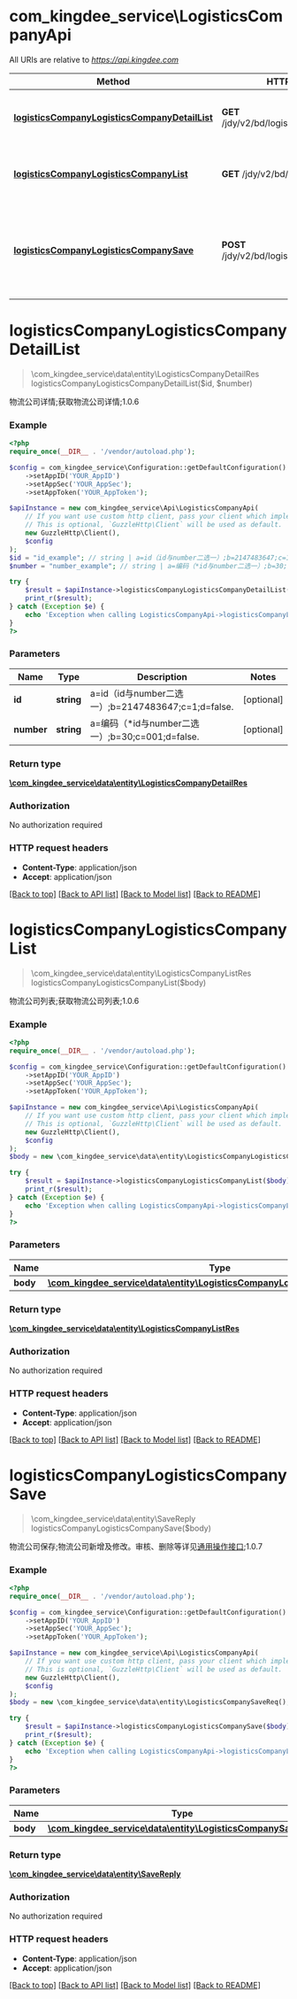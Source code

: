 # com_kingdee_service\LogisticsCompanyApi

All URIs are relative to *https://api.kingdee.com*

Method | HTTP request | Description
------------- | ------------- | -------------
[**logisticsCompanyLogisticsCompanyDetailList**](LogisticsCompanyApi.md#logisticsCompanyLogisticsCompanyDetailList) | **GET** /jdy/v2/bd/logistics_company_detail | 物流公司详情;获取物流公司详情;1.0.6
[**logisticsCompanyLogisticsCompanyList**](LogisticsCompanyApi.md#logisticsCompanyLogisticsCompanyList) | **GET** /jdy/v2/bd/logistics_company | 物流公司列表;获取物流公司列表;1.0.6
[**logisticsCompanyLogisticsCompanySave**](LogisticsCompanyApi.md#logisticsCompanyLogisticsCompanySave) | **POST** /jdy/v2/bd/logistics_company | 物流公司保存;物流公司新增及修改。审核、删除等详见[通用操作接口](https://open.jdy.com/#/files/api/detail?index&#x3D;2&amp;categrayId&#x3D;3cc8ee9a663e11eda5c84b5d383a2b93&amp;id&#x3D;9e804b8c712511eda0b39f724d124b07);1.0.7


# **logisticsCompanyLogisticsCompanyDetailList**
> \com_kingdee_service\data\entity\LogisticsCompanyDetailRes logisticsCompanyLogisticsCompanyDetailList($id, $number)

物流公司详情;获取物流公司详情;1.0.6

### Example
```php
<?php
require_once(__DIR__ . '/vendor/autoload.php');

$config = com_kingdee_service\Configuration::getDefaultConfiguration()
    ->setAppID('YOUR_AppID')
    ->setAppSec('YOUR_AppSec');
    ->setAppToken('YOUR_AppToken');

$apiInstance = new com_kingdee_service\Api\LogisticsCompanyApi(
    // If you want use custom http client, pass your client which implements `GuzzleHttp\ClientInterface`.
    // This is optional, `GuzzleHttp\Client` will be used as default.
    new GuzzleHttp\Client(),
    $config
);
$id = "id_example"; // string | a=id（id与number二选一）;b=2147483647;c=1;d=false.
$number = "number_example"; // string | a=编码（*id与number二选一）;b=30;c=001;d=false.

try {
    $result = $apiInstance->logisticsCompanyLogisticsCompanyDetailList($id, $number);
    print_r($result);
} catch (Exception $e) {
    echo 'Exception when calling LogisticsCompanyApi->logisticsCompanyLogisticsCompanyDetailList: ', $e->getMessage(), PHP_EOL;
}
?>
```

### Parameters

Name | Type | Description  | Notes
------------- | ------------- | ------------- | -------------
 **id** | **string**| a&#x3D;id（id与number二选一）;b&#x3D;2147483647;c&#x3D;1;d&#x3D;false. | [optional]
 **number** | **string**| a&#x3D;编码（*id与number二选一）;b&#x3D;30;c&#x3D;001;d&#x3D;false. | [optional]

### Return type

[**\com_kingdee_service\data\entity\LogisticsCompanyDetailRes**](../Model/LogisticsCompanyDetailRes.md)

### Authorization

No authorization required

### HTTP request headers

 - **Content-Type**: application/json
 - **Accept**: application/json

[[Back to top]](#) [[Back to API list]](../../README.md#documentation-for-api-endpoints) [[Back to Model list]](../../README.md#documentation-for-models) [[Back to README]](../../README.md)

# **logisticsCompanyLogisticsCompanyList**
> \com_kingdee_service\data\entity\LogisticsCompanyListRes logisticsCompanyLogisticsCompanyList($body)

物流公司列表;获取物流公司列表;1.0.6

### Example
```php
<?php
require_once(__DIR__ . '/vendor/autoload.php');

$config = com_kingdee_service\Configuration::getDefaultConfiguration()
    ->setAppID('YOUR_AppID')
    ->setAppSec('YOUR_AppSec');
    ->setAppToken('YOUR_AppToken');

$apiInstance = new com_kingdee_service\Api\LogisticsCompanyApi(
    // If you want use custom http client, pass your client which implements `GuzzleHttp\ClientInterface`.
    // This is optional, `GuzzleHttp\Client` will be used as default.
    new GuzzleHttp\Client(),
    $config
);
$body = new \com_kingdee_service\data\entity\LogisticsCompanyLogisticsCompanyListReq(); // \com_kingdee_service\data\entity\LogisticsCompanyLogisticsCompanyListReq | 

try {
    $result = $apiInstance->logisticsCompanyLogisticsCompanyList($body);
    print_r($result);
} catch (Exception $e) {
    echo 'Exception when calling LogisticsCompanyApi->logisticsCompanyLogisticsCompanyList: ', $e->getMessage(), PHP_EOL;
}
?>
```

### Parameters

Name | Type | Description  | Notes
------------- | ------------- | ------------- | -------------
 **body** | [**\com_kingdee_service\data\entity\LogisticsCompanyLogisticsCompanyListReq**](../Model/LogisticsCompanyLogisticsCompanyListReq.md)|  | [optional]

### Return type

[**\com_kingdee_service\data\entity\LogisticsCompanyListRes**](../Model/LogisticsCompanyListRes.md)

### Authorization

No authorization required

### HTTP request headers

 - **Content-Type**: application/json
 - **Accept**: application/json

[[Back to top]](#) [[Back to API list]](../../README.md#documentation-for-api-endpoints) [[Back to Model list]](../../README.md#documentation-for-models) [[Back to README]](../../README.md)

# **logisticsCompanyLogisticsCompanySave**
> \com_kingdee_service\data\entity\SaveReply logisticsCompanyLogisticsCompanySave($body)

物流公司保存;物流公司新增及修改。审核、删除等详见[通用操作接口](https://open.jdy.com/#/files/api/detail?index=2&categrayId=3cc8ee9a663e11eda5c84b5d383a2b93&id=9e804b8c712511eda0b39f724d124b07);1.0.7

### Example
```php
<?php
require_once(__DIR__ . '/vendor/autoload.php');

$config = com_kingdee_service\Configuration::getDefaultConfiguration()
    ->setAppID('YOUR_AppID')
    ->setAppSec('YOUR_AppSec');
    ->setAppToken('YOUR_AppToken');

$apiInstance = new com_kingdee_service\Api\LogisticsCompanyApi(
    // If you want use custom http client, pass your client which implements `GuzzleHttp\ClientInterface`.
    // This is optional, `GuzzleHttp\Client` will be used as default.
    new GuzzleHttp\Client(),
    $config
);
$body = new \com_kingdee_service\data\entity\LogisticsCompanySaveReq(); // \com_kingdee_service\data\entity\LogisticsCompanySaveReq | 

try {
    $result = $apiInstance->logisticsCompanyLogisticsCompanySave($body);
    print_r($result);
} catch (Exception $e) {
    echo 'Exception when calling LogisticsCompanyApi->logisticsCompanyLogisticsCompanySave: ', $e->getMessage(), PHP_EOL;
}
?>
```

### Parameters

Name | Type | Description  | Notes
------------- | ------------- | ------------- | -------------
 **body** | [**\com_kingdee_service\data\entity\LogisticsCompanySaveReq**](../Model/LogisticsCompanySaveReq.md)|  |

### Return type

[**\com_kingdee_service\data\entity\SaveReply**](../Model/SaveReply.md)

### Authorization

No authorization required

### HTTP request headers

 - **Content-Type**: application/json
 - **Accept**: application/json

[[Back to top]](#) [[Back to API list]](../../README.md#documentation-for-api-endpoints) [[Back to Model list]](../../README.md#documentation-for-models) [[Back to README]](../../README.md)


